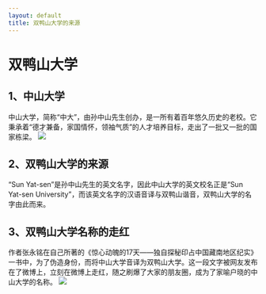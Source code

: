 ```yaml
---
layout: default
title: 双鸭山大学的来源
---
```


# 双鸭山大学

## 1、中山大学
中山大学，简称“中大”，由孙中山先生创办，是一所有着百年悠久历史的老校。它秉承着“德才兼备，家国情怀，领袖气质”的人才培养目标，走出了一批又一批的国家栋梁。
![](https://github.com/zhangxy0/zxy-homework/blob/gh-pages/images/b3119313b07eca8032bb094b9a2397dda04483db.png)
## 2、双鸭山大学的来源
“Sun Yat-sen”是孙中山先生的英文名字，因此中山大学的英文校名正是“Sun Yat-sen University”，而该英文名字的汉语音译与双鸭山谐音，双鸭山大学的名字由此而来。

## 3、双鸭山大学名称的走红
作者张永铭在自己所著的《惊心动魄的17天——独自探秘印占中国藏南地区纪实》一书中，为了伪造身份，而将中山大学音译为双鸭山大学。这一段文字被网友发布在了微博上，立刻在微博上走红，随之刷爆了大家的朋友圈，成为了家喻户晓的中山大学的名称。
![](https://github.com/zhangxy0/zxy-homework/blob/gh-pages/images/9117e9282d16466b93001dfaf5290421_th.jpg)